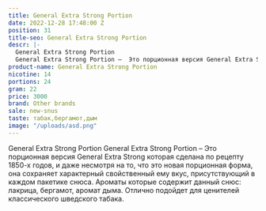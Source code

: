 ```yaml
---
title: General Extra Strong Portion
date: 2022-12-28 17:48:00 Z
position: 31
title-seo: General Extra Strong Portion
descr: |-
  General Extra Strong Portion
  General Extra Strong Portion –  Это порционная версия General Extra Strong которая сделана по рецепту 1850-х годов, и даже несмотря на то, что это новая порционная форма, она сохраняет характерный свойственный ему вкус, присутствующий в каждом пакетике снюса. Ароматы которые содержит данный снюс: лакрица, бергамот, аромат дыма. Отлично подойдет для ценителей классического шведского табака.
product-name: General Extra Strong Portion
nicotine: 14
portions: 24
gram: 22
price: 3000
brand: Other brands
sale: new-snus
taste: табак,бергамот,дым
image: "/uploads/asd.png"
---
```


General Extra Strong Portion
General Extra Strong Portion –  Это порционная версия General Extra Strong которая сделана по рецепту 1850-х годов, и даже несмотря на то, что это новая порционная форма, она сохраняет характерный свойственный ему вкус, присутствующий в каждом пакетике снюса. Ароматы которые содержит данный снюс: лакрица, бергамот, аромат дыма. Отлично подойдет для ценителей классического шведского табака.